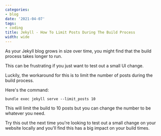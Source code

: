 ```yaml
---
categories:
- blog
date: '2021-04-07'
tags:
- coding
title: Jekyll - How To Limit Posts During The Build Process
width: wide
---
```


As your Jekyll blog grows in size over time, you might find that the build process takes longer to run.

This can be frustrating if you just want to test out a small UI change.

Luckily, the workaround for this is to limit the number of posts during the build process.

Here's the command:

```
bundle exec jekyll serve --limit_posts 10
```

This will limit the build to 10 posts but you can change the number to be whatever you need.

Try this out the next time you're looking to test out a small change on your website locally and you'll find this has a big impact on your build times.